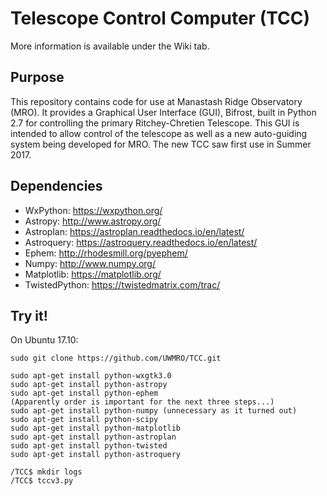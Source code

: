 # Telescope Control Computer (TCC)

More information is available under the Wiki tab.

## Purpose
This repository contains code for use at Manastash Ridge Observatory (MRO). It provides a
Graphical User Interface (GUI), Bifrost, built in Python 2.7 for controlling the primary Ritchey-Chretien Telescope. This GUI is intended to allow control of the telescope as well as a new auto-guiding system being developed for MRO. The new TCC saw first use in Summer 2017.

## Dependencies
- WxPython: https://wxpython.org/
- Astropy: http://www.astropy.org/
- Astroplan: https://astroplan.readthedocs.io/en/latest/
- Astroquery: https://astroquery.readthedocs.io/en/latest/
- Ephem: http://rhodesmill.org/pyephem/
- Numpy: http://www.numpy.org/
- Matplotlib: https://matplotlib.org/
- TwistedPython: https://twistedmatrix.com/trac/

## Try it!

On Ubuntu 17.10:
```
sudo git clone https://github.com/UWMRO/TCC.git

sudo apt-get install python-wxgtk3.0
sudo apt-get install python-astropy
sudo apt-get install python-ephem
(Apparently order is important for the next three steps...)
sudo apt-get install python-numpy (unnecessary as it turned out)
sudo apt-get install python-scipy
sudo apt-get install python-matplotlib
sudo apt-get install python-astroplan
sudo apt-get install python-twisted
sudo apt-get install python-astroquery

/TCC$ mkdir logs
/TCC$ tccv3.py
```
